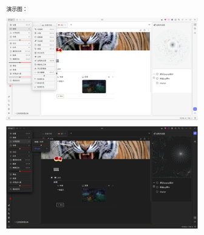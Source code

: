 演示图：

![](assets/Pasted%20image%2020231216031348.png)

![](assets/Pasted%20image%2020231216031450.png)